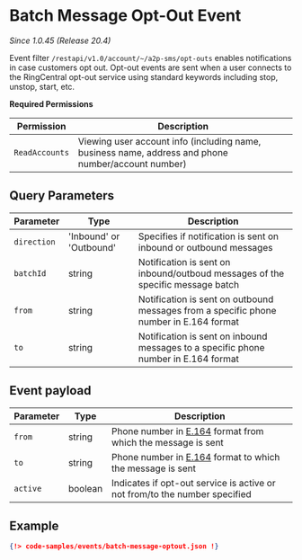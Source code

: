 # Batch Message Opt-Out Event

*Since 1.0.45 (Release 20.4)*

Event filter `/restapi/v1.0/account/~/a2p-sms/opt-outs` enables notifications in case customers opt out.
Opt-out events are sent when a user connects to the RingCentral opt-out service using standard keywords including stop, unstop, start, etc.

**Required Permissions**

| Permission     | Description           |
|----------------|-----------------------|
| `ReadAccounts` | Viewing user account info (including name, business name, address and phone number/account number) |

## Query Parameters

| Parameter     | Type | Description |
|---------------|------|-------------|
| `direction` | 'Inbound' or 'Outbound' | Specifies if notification is sent on inbound or outbound messages |
| `batchId`   | string | Notification is sent on inbound/outboud messages of the specific message batch |
| `from`      | string | Notification is sent on outbound messages from a specific phone number in E.164 format |
| `to`        | string | Notification is sent on inbound messages to a specific phone number in E.164 format |

## Event payload

| Parameter | Type | Description |
|-----------|------|-------------|
| `from` | string | Phone number in [E.164](https://www.itu.int/rec/T-REC-E.164-201011-I) format from which the message is sent  |
| `to` | string | Phone number in [E.164](https://www.itu.int/rec/T-REC-E.164-201011-I) format to which the message is sent |
| `active` | boolean | Indicates if opt-out service is active or not from/to the number specified|


## Example

```json
{!> code-samples/events/batch-message-optout.json !}
```
